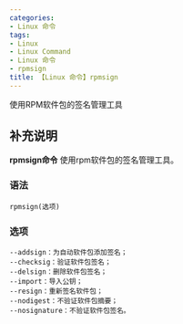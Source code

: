 ```yaml
---
categories:
- Linux 命令
tags:
- Linux
- Linux Command
- Linux 命令
- rpmsign
title: 【Linux 命令】rpmsign
---
```


使用RPM软件包的签名管理工具

## 补充说明

**rpmsign命令** 使用rpm软件包的签名管理工具。

###  语法

```shell
rpmsign(选项)
```

###  选项

```shell
--addsign：为自动软件包添加签名；
--checksig：验证软件包签名；
--delsign：删除软件包签名；
--import：导入公钥；
--resign：重新签名软件包；
--nodigest：不验证软件包摘要；
--nosignature：不验证软件包签名。
```


<!-- Linux命令行搜索引擎：https://jaywcjlove.github.io/linux-command/ -->